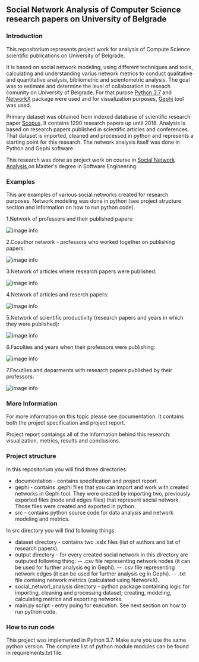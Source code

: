 ## Social Network Analysis of Computer Science research papers on University of Belgrade

### Introduction
This repositorium represents project work for analysis of Compute Science scientific publications on University of Belgrade. 

It is based on social network modeling, using different techniques and tools, calculating and understanding varius network metrics to conduct qualitative and quantitative analysis, bibliometric and scientometric analysis. The goal was to estimate and determine the level of collaboration in reseach comunity on University of Belgrade. For that purpse [Python 3.7](https://docs.python.org/3.7/ "Python 3.7") and [NetworkX](https://networkx.github.io/ "NetworkX") package were used and for visualization purposes, [Gephi](https://gephi.org/ "Gephi") tool was used.

Primary dataset was obtained from indexed database of scientific research paper [Scopus](https://www.scopus.com/home.uri "Scopus"). It contains 1290 research papers up until 2018. Analysis is based on research papers published in scientific articles and conferences. That dataset is imported, cleaned and  processed in python and represents a starting point for this research. The network analysis itself was done in Python and Gephi software. 

This research was done as project work on course in [Social Network Analysis ](https://www.etf.bg.ac.rs/en/fis/karton_predmeta/13M111ASM-2013 "Social Network Analysis ")  on Master's degree in Software Engineering.

### Examples
This are examples of various social networks created for research purposes. Network modeling was done in python (see project structure section and information on how to run python code).

1.Network of professors and their published papers:

![image info](./documentation/examples/AuthorPublications.png)

2.Coauthor network - professors who worked together on publishing papers:

![image info](./documentation/examples/CoAuthorNetwork.png)

3.Network of articles where research papers were published:

![image info](./documentation/examples/ArticleNetwork.png)

4.Network of articles and reserch papers:

![image info](./documentation/examples/ArticlePublicationNetwork.png)

5.Network of scientific productivity (research papers and years in which they were published):

![image info](./documentation/examples/YearlyPublications.png)

6.Faculties and years when their professors were publishing:

![image info](./documentation/examples/FacultyYearlyPublications.png)

7.Facutlies and deparments with research papers published by their professors:

![image info](./documentation/examples/DepartmentNetwork.png)



### More Information
For more information on this topic please see documentation. It contains both the project specification and project report.

Project report contaings all of the information behind this research: visualization, metrics, results and conclusions.

### Project structure
In this repositorium you will find three directories:
- documentation - contains specification and project report.
- gephi - contains .gephi files that you can import and work with created networks in Gephi tool. They were created by importing two, previously exported files (node and edges files) that represent social network. Those files were created and exported in python.
- src - contains python source code for data analysis and network modeling and metrics.

In src directory you will find following things:
- dataset directory - contains two .xslx files (list of authors and list of research papers).
- output directory - for every created social network in this directory are outputed following thing:
-- .csv file representing network nodes (it can be used for further analysis eg in Gephi).
-- .csv file representing network edges (it can be used for further analysis eg in Gephi).
-- .txt file containg network metrics (calculated using NetworkX).
- social_networl_analysis directory - python package containing logic for importing, cleaning and processing dataset; creating, modeling, calculating metrics and exporting networks.
- main.py script - entry poing for execution. See next section on how to run python code.

### How to run code
This project was implemented in Python 3.7. Make sure you use the same python version. The complete list of python module modules can be found in requirements.txt file.





